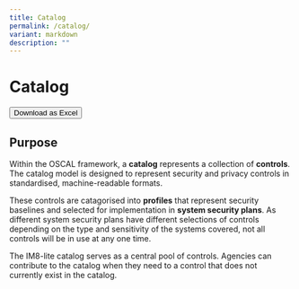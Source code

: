 ```yaml
---
title: Catalog
permalink: /catalog/
variant: markdown
description: ""
---
```

# Catalog

<p>
  <a href="/im8-lite-catalog.xlsx">
    <button>
      Download as Excel
    </button>
  </a>
</p>

## Purpose

Within the OSCAL framework, a **catalog** represents a collection of **controls**. The catalog model is designed to represent security and privacy controls in standardised, machine-readable formats.

These controls are catagorised into **profiles** that represent security baselines and selected for implementation in **system security plans**. As different system security plans have different selections of controls depending on the type and sensitivity of the systems covered, not all controls will be in use at any one time.

The IM8-lite catalog serves as a central pool of controls. Agencies can contribute to the catalog when they need to a control that does not currently exist in the catalog.